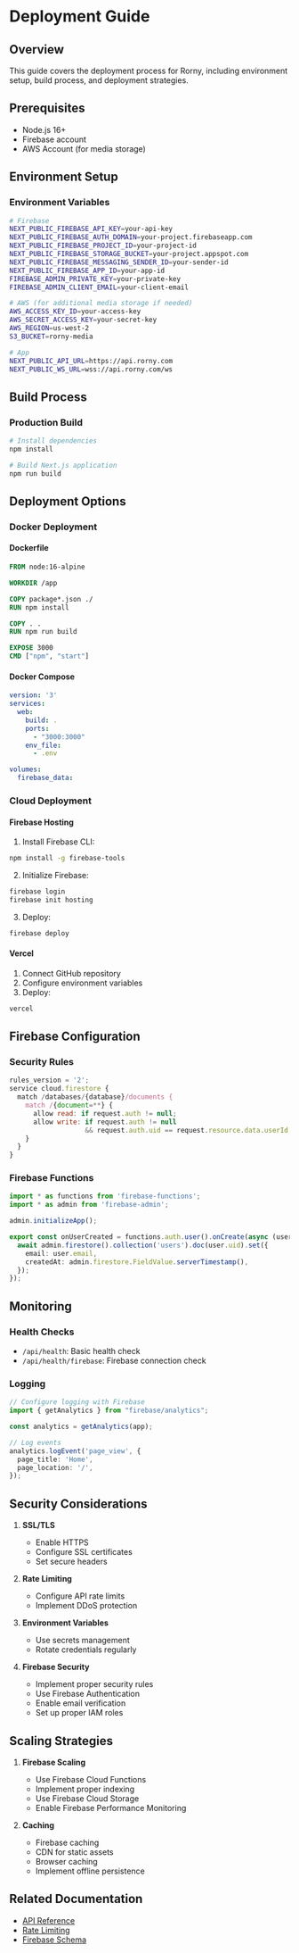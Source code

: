 # Deployment Guide

## Overview
This guide covers the deployment process for Rorny, including environment setup, build process, and deployment strategies.

## Prerequisites
- Node.js 16+
- Firebase account
- AWS Account (for media storage)

## Environment Setup

### Environment Variables
```bash
# Firebase
NEXT_PUBLIC_FIREBASE_API_KEY=your-api-key
NEXT_PUBLIC_FIREBASE_AUTH_DOMAIN=your-project.firebaseapp.com
NEXT_PUBLIC_FIREBASE_PROJECT_ID=your-project-id
NEXT_PUBLIC_FIREBASE_STORAGE_BUCKET=your-project.appspot.com
NEXT_PUBLIC_FIREBASE_MESSAGING_SENDER_ID=your-sender-id
NEXT_PUBLIC_FIREBASE_APP_ID=your-app-id
FIREBASE_ADMIN_PRIVATE_KEY=your-private-key
FIREBASE_ADMIN_CLIENT_EMAIL=your-client-email

# AWS (for additional media storage if needed)
AWS_ACCESS_KEY_ID=your-access-key
AWS_SECRET_ACCESS_KEY=your-secret-key
AWS_REGION=us-west-2
S3_BUCKET=rorny-media

# App
NEXT_PUBLIC_API_URL=https://api.rorny.com
NEXT_PUBLIC_WS_URL=wss://api.rorny.com/ws
```

## Build Process

### Production Build
```bash
# Install dependencies
npm install

# Build Next.js application
npm run build
```

## Deployment Options

### Docker Deployment

#### Dockerfile
```dockerfile
FROM node:16-alpine

WORKDIR /app

COPY package*.json ./
RUN npm install

COPY . .
RUN npm run build

EXPOSE 3000
CMD ["npm", "start"]
```

#### Docker Compose
```yaml
version: '3'
services:
  web:
    build: .
    ports:
      - "3000:3000"
    env_file:
      - .env

volumes:
  firebase_data:
```

### Cloud Deployment

#### Firebase Hosting
1. Install Firebase CLI:
```bash
npm install -g firebase-tools
```

2. Initialize Firebase:
```bash
firebase login
firebase init hosting
```

3. Deploy:
```bash
firebase deploy
```

#### Vercel
1. Connect GitHub repository
2. Configure environment variables
3. Deploy:
```bash
vercel
```

## Firebase Configuration

### Security Rules
```javascript
rules_version = '2';
service cloud.firestore {
  match /databases/{database}/documents {
    match /{document=**} {
      allow read: if request.auth != null;
      allow write: if request.auth != null 
                   && request.auth.uid == request.resource.data.userId;
    }
  }
}
```

### Firebase Functions
```typescript
import * as functions from 'firebase-functions';
import * as admin from 'firebase-admin';

admin.initializeApp();

export const onUserCreated = functions.auth.user().onCreate(async (user) => {
  await admin.firestore().collection('users').doc(user.uid).set({
    email: user.email,
    createdAt: admin.firestore.FieldValue.serverTimestamp(),
  });
});
```

## Monitoring

### Health Checks
- `/api/health`: Basic health check
- `/api/health/firebase`: Firebase connection check

### Logging
```typescript
// Configure logging with Firebase
import { getAnalytics } from "firebase/analytics";

const analytics = getAnalytics(app);

// Log events
analytics.logEvent('page_view', {
  page_title: 'Home',
  page_location: '/',
});
```

## Security Considerations

1. **SSL/TLS**
   - Enable HTTPS
   - Configure SSL certificates
   - Set secure headers

2. **Rate Limiting**
   - Configure API rate limits
   - Implement DDoS protection

3. **Environment Variables**
   - Use secrets management
   - Rotate credentials regularly

4. **Firebase Security**
   - Implement proper security rules
   - Use Firebase Authentication
   - Enable email verification
   - Set up proper IAM roles

## Scaling Strategies

1. **Firebase Scaling**
   - Use Firebase Cloud Functions
   - Implement proper indexing
   - Use Firebase Cloud Storage
   - Enable Firebase Performance Monitoring

2. **Caching**
   - Firebase caching
   - CDN for static assets
   - Browser caching
   - Implement offline persistence

## Related Documentation
- [API Reference](./api-reference.md)
- [Rate Limiting](./rate-limiting.md)
- [Firebase Schema](../schemas/database-schema.md)
